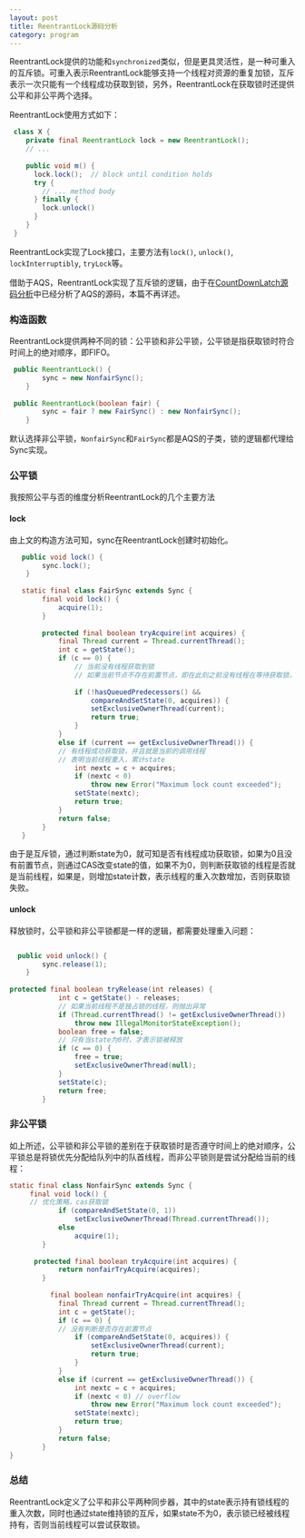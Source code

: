```yaml
---
layout: post
title: ReentrantLock源码分析
category: program
---
```


ReentrantLock提供的功能和`synchronized`类似，但是更具灵活性，是一种可重入的互斥锁。可重入表示ReentrantLock能够支持一个线程对资源的重复加锁，互斥表示一次只能有一个线程成功获取到锁，另外，ReentrantLock在获取锁时还提供公平和非公平两个选择。

ReentrantLock使用方式如下：

```java
 class X {
    private final ReentrantLock lock = new ReentrantLock();
    // ...
 
    public void m() {
      lock.lock();  // block until condition holds
      try {
        // ... method body
      } finally {
        lock.unlock()
      }
    }
 }
```
ReentrantLock实现了Lock接口，主要方法有`lock()`, `unlock()`, `lockInterruptibly`, `tryLock`等。

借助于AQS，ReentrantLock实现了互斥锁的逻辑，由于在[CountDownLatch源码分析](https://afredlyj.github.io/posts/countdownlatch.html)中已经分析了AQS的源码，本篇不再详述。

### 构造函数

ReentrantLock提供两种不同的锁：公平锁和非公平锁，公平锁是指获取锁时符合时间上的绝对顺序，即FIFO。

```java
 public ReentrantLock() {
        sync = new NonfairSync();
    }
    
 public ReentrantLock(boolean fair) {
        sync = fair ? new FairSync() : new NonfairSync();
    }
```

默认选择非公平锁，`NonfairSync`和`FairSync`都是AQS的子类，锁的逻辑都代理给Sync实现。

### 公平锁

我按照公平与否的维度分析ReentrantLock的几个主要方法

#### lock

由上文的构造方法可知，sync在ReentrantLock创建时初始化。

```java
   public void lock() {
        sync.lock();
    }
    
   static final class FairSync extends Sync {
   		final void lock() {
            acquire(1);
        }
        
        protected final boolean tryAcquire(int acquires) {
            final Thread current = Thread.currentThread();
            int c = getState();
            if (c == 0) {
            	// 当前没有线程获取到锁
            	// 如果当前节点不存在前置节点，即在此刻之前没有线程在等待获取锁，则设置state，CAS成功之后，设置拍他锁所有者线程
            	
                if (!hasQueuedPredecessors() &&
                    compareAndSetState(0, acquires)) {
                    setExclusiveOwnerThread(current);
                    return true;
                }
            }
            else if (current == getExclusiveOwnerThread()) {
            // 有线程成功获取锁，并且就是当前的调用线程
            // 表明当前线程重入，累计state
                int nextc = c + acquires;
                if (nextc < 0)
                    throw new Error("Maximum lock count exceeded");
                setState(nextc);
                return true;
            }
            return false;
        }
   }
```

由于是互斥锁，通过判断state为0，就可知是否有线程成功获取锁，如果为0且没有前置节点，则通过CAS改变state的值，如果不为0，则判断获取锁的线程是否就是当前线程，如果是，则增加state计数，表示线程的重入次数增加，否则获取锁失败。

#### unlock

释放锁时，公平锁和非公平锁都是一样的逻辑，都需要处理重入问题：

```java

  public void unlock() {
        sync.release(1);
    }
    
protected final boolean tryRelease(int releases) {
            int c = getState() - releases;
            // 如果当前线程不是独占锁的线程，则抛出异常
            if (Thread.currentThread() != getExclusiveOwnerThread())
                throw new IllegalMonitorStateException();
            boolean free = false;
            // 只有当state为0时，才表示锁被释放
            if (c == 0) {
                free = true;
                setExclusiveOwnerThread(null);
            }
            setState(c);
            return free;
        }
```

### 非公平锁

如上所述，公平锁和非公平锁的差别在于获取锁时是否遵守时间上的绝对顺序，公平锁总是将锁优先分配给队列中的队首线程，而非公平锁则是尝试分配给当前的线程：

```java
static final class NonfairSync extends Sync {
	 final void lock() {
	 // 优化策略，cas获取锁
            if (compareAndSetState(0, 1))
                setExclusiveOwnerThread(Thread.currentThread());
            else
                acquire(1);
        }
        
      protected final boolean tryAcquire(int acquires) {
            return nonfairTryAcquire(acquires);
        }
        
          final boolean nonfairTryAcquire(int acquires) {
            final Thread current = Thread.currentThread();
            int c = getState();
            if (c == 0) {
            // 没有判断是否存在前置节点
                if (compareAndSetState(0, acquires)) {
                    setExclusiveOwnerThread(current);
                    return true;
                }
            }
            else if (current == getExclusiveOwnerThread()) {
                int nextc = c + acquires;
                if (nextc < 0) // overflow
                    throw new Error("Maximum lock count exceeded");
                setState(nextc);
                return true;
            }
            return false;
        }
}
```

### 总结

ReentrantLock定义了公平和非公平两种同步器，其中的state表示持有锁线程的重入次数，同时也通过state维持锁的互斥，如果state不为0，表示锁已经被线程持有，否则当前线程可以尝试获取锁。




